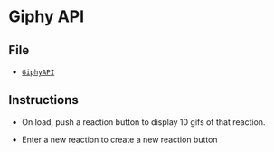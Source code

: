 # Giphy API

## File

* [`GiphyAPI`](index.html)


## Instructions

* On load, push a reaction button to display 10 gifs of that reaction.

* Enter a new reaction to create a new reaction button